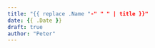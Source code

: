 ```yaml
---
title: "{{ replace .Name "-" " " | title }}"
date: {{ .Date }}
draft: true
author: "Peter"
---
```


